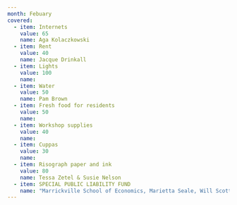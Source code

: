 ```yaml
---
month: Febuary
covered:
  - item: Internets
    value: 65
    name: Aga Kolaczkowski
  - item: Rent
    value: 40
    name: Jacque Drinkall
  - item: Lights
    value: 100
    name: 
  - item: Water
    value: 50
    name: Pam Brown
  - item: Fresh food for residents
    value: 50
    name:
  - item: Workshop supplies
    value: 40
    name:
  - item: Cuppas
    value: 30
    name:
  - item: Risograph paper and ink
    value: 80
    name: Tessa Zetel & Susie Nelson
  - item: SPECIAL PUBLIC LIABILITY FUND
    name: "Marrickville School of Economics, Marietta Seale, Will Scott-Kemmis, Michelle Miller, Tiani Chillemi, Mel + Julia, Nick + Thomas, Naomi Riddle, Claire Field, Bettina Kaiser, Kathleen Lin, Sabrina Baker, Peter Williamson, Laura Fisher, OAF, April Pepper"
---
```

